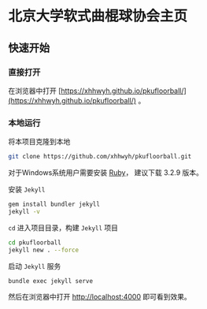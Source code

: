 # 北京大学软式曲棍球协会主页

## 快速开始

### 直接打开
在浏览器中打开 [https://xhhwyh.github.io/pkufloorball/](https://xhhwyh.github.io/pkufloorball/) 。

### 本地运行
将本项目克隆到本地
```bash
git clone https://github.com/xhhwyh/pkufloorball.git
```

对于Windows系统用户需要安装 [Ruby](https://www.ruby-lang.org/en/downloads/)， 建议下载 3.2.9 版本。

安装 `Jekyll`
```bash
gem install bundler jekyll
jekyll -v
```

`cd` 进入项目目录，构建 `Jekyll` 项目
```bash
cd pkufloorball
jekyll new . --force
```

启动 `Jekyll` 服务
```bash
bundle exec jekyll serve
```
然后在浏览器中打开 [http://localhost:4000](http://localhost:4000) 即可看到效果。